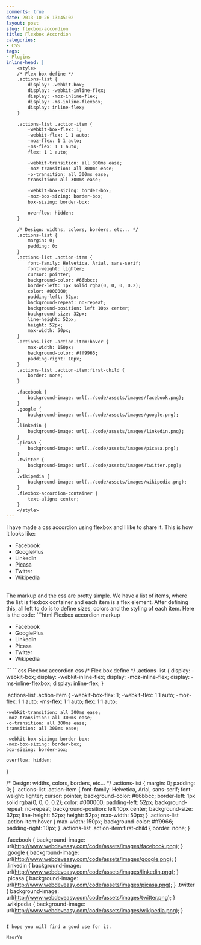 ```yaml
---
comments: true
date: 2013-10-26 13:45:02
layout: post
slug: flexbox-accordion
title: Flexbox Accordion
categories:
- CSS
tags:
- Plugins
inline-head: |
    <style>
    /* Flex box define */
    .actions-list {
        display: -webkit-box;
        display: -webkit-inline-flex;
        display: -moz-inline-flex;
        display: -ms-inline-flexbox;
        display: inline-flex;  
    }

    .actions-list .action-item {
        -webkit-box-flex: 1;
        -webkit-flex: 1 1 auto;
        -moz-flex: 1 1 auto;
        -ms-flex: 1 1 auto;
        flex: 1 1 auto;

        -webkit-transition: all 300ms ease;
        -moz-transition: all 300ms ease;
        -o-transition: all 300ms ease;
        transition: all 300ms ease;

        -webkit-box-sizing: border-box;
        -moz-box-sizing: border-box;
        box-sizing: border-box;

        overflow: hidden;
    }

    /* Design: widths, colors, borders, etc... */
    .actions-list {
        margin: 0;
        padding: 0;
    }
    .actions-list .action-item {
        font-family: Helvetica, Arial, sans-serif;
        font-weight: lighter;
        cursor: pointer;
        background-color: #66bbcc;
        border-left: 1px solid rgba(0, 0, 0, 0.2);
        color: #000000;
        padding-left: 52px;
        background-repeat: no-repeat;
        background-position: left 10px center;
        background-size: 32px;
        line-height: 52px;
        height: 52px;
        max-width: 50px;
    }
    .actions-list .action-item:hover {
        max-width: 150px;
        background-color: #ff9966;
        padding-right: 10px;
    }
    .actions-list .action-item:first-child {
        border: none;
    }

    .facebook {
        background-image: url(../code/assets/images/facebook.png);
    }
    .google {
        background-image: url(../code/assets/images/google.png);
    }
    .linkedin {
        background-image: url(../code/assets/images/linkedin.png);
    }
    .picasa {
        background-image: url(../code/assets/images/picasa.png);
    }
    .twitter {
        background-image: url(../code/assets/images/twitter.png);
    }
    .wikipedia {
        background-image: url(../code/assets/images/wikipedia.png);
    }
    .flexbox-accordion-container {
        text-align: center;
    }
    </style>
---
```


I have made a css accordion using flexbox and I like to share it. This is how it looks like:
<div class="flexbox-accordion-container">
    <ul class="actions-list">
        <li class="action-item facebook">
            Facebook
        </li>
        <li class="action-item google">
            GooglePlus
        </li>
        <li class="action-item linkedin">
            LinkedIn
        </li>
        <li class="action-item picasa">
            Picasa
        </li>
        <li class="action-item twitter">
            Twitter
        </li>
        <li class="action-item wikipedia">
            Wikipedia
        </li>
    </ul>
</div>
<!-- more -->
<br/>
The markup and the css are pretty simple. We have a list of items, where the list is flexbox container and each item is a flex element. After defining this, all left to do is to define sizes, colors and the styling of each item.   
Here is the code:
```html Flexbox accordion markup
<ul class="actions-list">
    <li class="action-item facebook">
        Facebook
    </li>
    <li class="action-item google">
        GooglePlus
    </li>
    <li class="action-item linkedin">
        LinkedIn
    </li>
    <li class="action-item picasa">
        Picasa
    </li>
    <li class="action-item twitter">
        Twitter
    </li>
    <li class="action-item wikipedia">
        Wikipedia
    </li>
</ul>
```
```css Flexbox accordion css
/* Flex box define */
.actions-list {
    display: -webkit-box;
    display: -webkit-inline-flex;
    display: -moz-inline-flex;
    display: -ms-inline-flexbox;
    display: inline-flex;  
}

.actions-list .action-item {
    -webkit-box-flex: 1;
    -webkit-flex: 1 1 auto;
    -moz-flex: 1 1 auto;
    -ms-flex: 1 1 auto;
    flex: 1 1 auto;

    -webkit-transition: all 300ms ease;
    -moz-transition: all 300ms ease;
    -o-transition: all 300ms ease;
    transition: all 300ms ease;

    -webkit-box-sizing: border-box;
    -moz-box-sizing: border-box;
    box-sizing: border-box;

    overflow: hidden;
}

/* Design: widths, colors, borders, etc... */
.actions-list {
    margin: 0;
    padding: 0;
}
.actions-list .action-item {
    font-family: Helvetica, Arial, sans-serif;
    font-weight: lighter;
    cursor: pointer;
    background-color: #66bbcc;
    border-left: 1px solid rgba(0, 0, 0, 0.2);
    color: #000000;
    padding-left: 52px;
    background-repeat: no-repeat;
    background-position: left 10px center;
    background-size: 32px;
    line-height: 52px;
    height: 52px;
    max-width: 50px;
}
.actions-list .action-item:hover {
    max-width: 150px;
    background-color: #ff9966;
    padding-right: 10px;
}
.actions-list .action-item:first-child {
    border: none;
}

.facebook {
    background-image: url(http://www.webdeveasy.com/code/assets/images/facebook.png);
}
.google {
    background-image: url(http://www.webdeveasy.com/code/assets/images/google.png);
}
.linkedin {
    background-image: url(http://www.webdeveasy.com/code/assets/images/linkedin.png);
}
.picasa {
    background-image: url(http://www.webdeveasy.com/code/assets/images/picasa.png);
}
.twitter {
    background-image: url(http://www.webdeveasy.com/code/assets/images/twitter.png);
}
.wikipedia {
    background-image: url(http://www.webdeveasy.com/code/assets/images/wikipedia.png);
}
```

I hope you will find a good use for it.

NaorYe